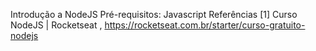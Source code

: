 Introdução a NodeJS
Pré-requisitos: Javascript
Referências
[1] Curso NodeJS | Rocketseat , https://rocketseat.com.br/starter/curso-gratuito-nodejs
